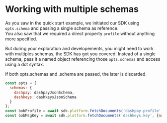 # Working with multiple schemas

As you saw in the quick start example, we initiated our SDK using `opts.schema` and passing a single schema as reference.  
You also saw that we required a direct property `profile` without anything more specified.  

But during your exploration and developements, you might need to work with multiples schemas, the SDK has got you covered. 
Instead of a single schema, pass it a named object referencing those `opts.schemas` and access using a dot syntax. 

If both opts.schemas and .schema are passed, the later is discarded.

```js
const opts = {
  schemas: {
    dashpay: dashpayJsonSchema,
    dashkeys: dashkeysJsonSchema
  }
};
const bobProfile = await sdk.platform.fetchDocuments('dashpay.profile', {name:'bob'})
const bobMsgKey = await sdk.platform.fetchDocuments('dashkeys.key', {name:'bob'});
```
